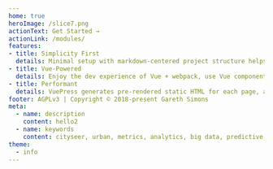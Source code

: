 ```yaml
---
home: true
heroImage: /slice7.png
actionText: Get Started →
actionLink: /modules/
features:
- title: Simplicity First
  details: Minimal setup with markdown-centered project structure helps you focus on writing.
- title: Vue-Powered
  details: Enjoy the dev experience of Vue + webpack, use Vue components in markdown, and develop custom themes with Vue.
- title: Performant
  details: VuePress generates pre-rendered static HTML for each page, and runs as an SPA once a page is loaded.
footer: AGPLv3 | Copyright © 2018-present Gareth Simons
meta:
  - name: description
    content: hello2
  - name: keywords
    content: cityseer, urban, metrics, analytics, big data, predictive analytics, urban design, planning, property development
theme:
  - info
---
```


